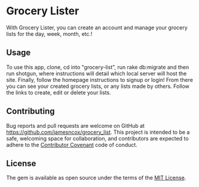 # Grocery Lister

With Grocery Lister, you can create an account and manage your grocery lists for the day, week, month, etc.!

## Usage

To use this app, clone, cd into "grocery-list", run rake db:migrate and then run shotgun, where instructions will detail which local server will host the site. Finally, follow the homepage instructions to signup or login! From there you can see your created grocery lists, or any lists made by others. Follow the links to create, edit or delete your lists. 

## Contributing

Bug reports and pull requests are welcome on GitHub at https://github.com/jamesncox/grocery_list. This project is intended to be a safe, welcoming space for collaboration, and contributors are expected to adhere to the [Contributor Covenant](contributor-covenant.org) code of conduct.


## License

The gem is available as open source under the terms of the [MIT License](http://opensource.org/licenses/MIT).

